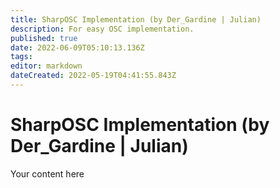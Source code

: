 ```yaml
---
title: SharpOSC Implementation (by Der_Gardine | Julian)
description: For easy OSC implementation.
published: true
date: 2022-06-09T05:10:13.136Z
tags: 
editor: markdown
dateCreated: 2022-05-19T04:41:55.843Z
---
```


# SharpOSC Implementation (by Der_Gardine | Julian)
Your content here